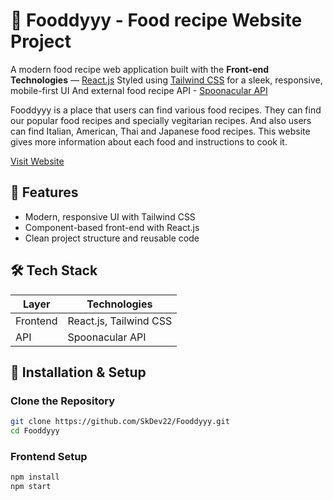 # 💫 Fooddyyy - Food recipe Website Project

A modern food recipe web application built with the **Front-end Technologies** — [React.js](https://reactjs.org/) Styled using [Tailwind CSS](https://tailwindcss.com/) for a sleek, responsive, mobile-first UI And external food recipe API - [Spoonacular API](https://spoonacular.com/food-api)

Fooddyyy is a place that users can find various food recipes. They can find our popular food recipes and specially vegitarian recipes. And also users can find Italian, American, Thai and Japanese food recipes. This website gives more information about each food and instructions to cook it.

[Visit Website](https://fooddyyy.netlify.app/)

## 🚀 Features

- Modern, responsive UI with Tailwind CSS
- Component-based front-end with React.js
- Clean project structure and reusable code

## 🛠️ Tech Stack

| Layer        | Technologies                       |
| -----------  | ---------------------------------- |
| Frontend     | React.js, Tailwind CSS             |
| API          | Spoonacular API                    |

## 📁 Installation & Setup

### Clone the Repository

```bash
git clone https://github.com/SkDev22/Fooddyyy.git
cd Fooddyyy
```

### Frontend Setup

```bash
npm install
npm start
```
